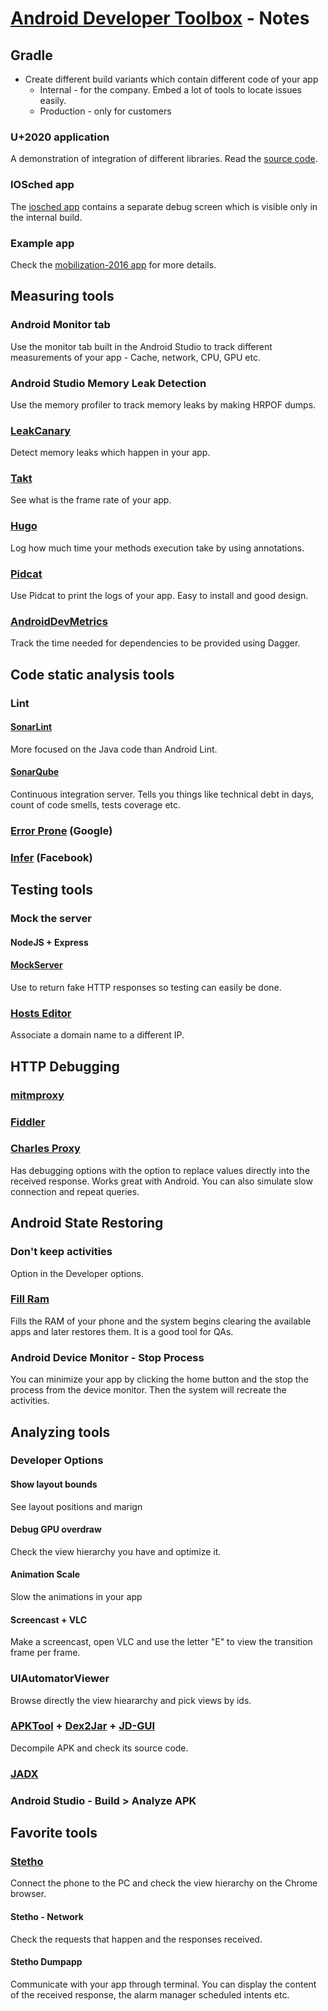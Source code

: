 # [Android Developer Toolbox](https://realm.io/news/mobilization-gautier-mechling-the-2016-android-developer-toolbox) - Notes

## Gradle

* Create different build variants which contain different code of your app
	* Internal - for the company. Embed a lot of tools to locate issues easily.
	* Production - only for customers

### U+2020 application

A demonstration of integration of different libraries. Read the [source code](https://github.com/jakewharton/u2020).

### IOSched app

The [iosched app](https://github.com/google/iosched) contains a separate debug screen which is visible only in the internal build.

### Example app

Check the [mobilization-2016 app](https://github.com/Nilhcem/mobilization-2016) for more details.

## Measuring tools

### Android Monitor tab

Use the monitor tab built in the Android Studio to track different measurements of your app - Cache, network, CPU, GPU etc.

### Android Studio Memory Leak Detection

Use the memory profiler to track memory leaks by making HRPOF dumps.

### [LeakCanary](https://github.com/square/leakcanary)

Detect memory leaks which happen in your app.

### [Takt](https://github.com/wasabeef/Takt)

See what is the frame rate of your app.

### [Hugo](https://github.com/JakeWharton/hugo)

Log how much time your methods execution take by using annotations.

### [Pidcat](https://github.com/JakeWharton/pidcat)

Use Pidcat to print the logs of your app. Easy to install and good design.

### [AndroidDevMetrics](https://github.com/frogermcs/AndroidDevMetrics)

Track the time needed for dependencies to be provided using Dagger.

## Code static analysis tools

### Lint

#### [SonarLint](http://www.sonarlint.org/)

More focused on the Java code than Android Lint.

#### [SonarQube](https://www.sonarqube.org/)

Continuous integration server. Tells you things like technical debt in days, count of code smells, tests coverage etc.

### [Error Prone](https://github.com/google/error-prone) (Google)

### [Infer](http://fbinfer.com/) (Facebook)

## Testing tools

### Mock the server

#### NodeJS + Express

#### [MockServer](http://www.mock-server.com/)

Use to return fake HTTP responses so testing can easily be done.

### [Hosts Editor](https://play.google.com/store/apps/details?id=com.nilhcem.hostseditor)

Associate a domain name to a different IP.

## HTTP Debugging

### [mitmproxy](https://mitmproxy.org/)

### [Fiddler](http://www.telerik.com/fiddler)

### [Charles Proxy](https://www.charlesproxy.com/)

Has debugging options with the option to replace values directly into the received response. Works great with Android. You can also simulate slow connection and repeat queries.

## Android State Restoring

### Don't keep activities

Option in the Developer options.

### [Fill Ram](https://play.google.com/store/apps/details?id=com.tspoon.androidtoolbelt)

Fills the RAM of your phone and the system begins clearing the available apps and later restores them. It is a good tool for QAs.

### Android Device Monitor - Stop Process

You can minimize your app by clicking the home button and the stop the process from the device monitor. Then the system will recreate the activities.

## Analyzing tools

### Developer Options

#### Show layout bounds

See layout positions and marign

#### Debug GPU overdraw

Check the view hierarchy you have and optimize it.

#### Animation Scale

Slow the animations in your app

#### Screencast + VLC

Make a screencast, open VLC and use the letter "E" to view the transition frame per frame.

### UIAutomatorViewer

Browse directly the view hieararchy and pick views by ids.

### [APKTool](https://ibotpeaches.github.io/Apktool/) + [Dex2Jar](https://github.com/pxb1988/dex2jar) + [JD-GUI](http://jd.benow.ca/)

Decompile APK and check its source code.

### [JADX](https://github.com/skylot/jadx)

### Android Studio - Build > Analyze APK

## Favorite tools

### [Stetho](http://facebook.github.io/stetho/)

Connect the phone to the PC and check the view hierarchy on the Chrome browser.

#### Stetho - Network 

Check the requests that happen and the responses received.

#### Stetho Dumpapp

Communicate with your app through terminal. You can display the content of the received response, the alarm manager scheduled intents etc.








